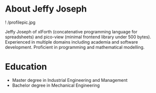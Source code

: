 # About Jeffy Joseph

! /profilepic.jpg


Jeffy Joseph of xlForth (concatenative programming language for spreadsheets) and pico-view (minimal frontend library under 500 bytes). Experienced in multiple domains including academia and software development. Proficient in programming and mathematical modelling.

# Education

- Master degree in Industrial Engineering and Management
- Bachelor degree in Mechanical Engineering
